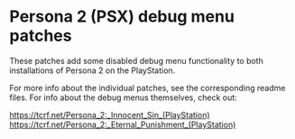 Persona 2 (PSX) debug menu patches
==================================

These patches add some disabled debug menu functionality to both installations of Persona 2 on the PlayStation.

For more info about the individual patches, see the corresponding readme files. For info about the debug menus themselves, check out:

https://tcrf.net/Persona_2:_Innocent_Sin_(PlayStation)
https://tcrf.net/Persona_2:_Eternal_Punishment_(PlayStation)
